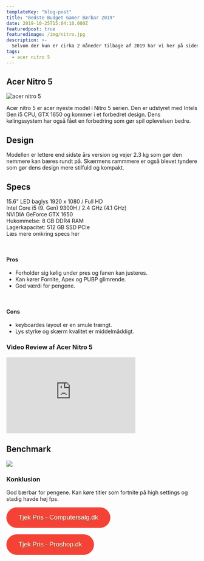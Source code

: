 ```yaml
---
templateKey: "blog-post"
title: "Bedste Budget Gamer Bærbar 2019"
date: 2019-10-25T15:04:10.000Z
featuredpost: true
featuredimage: /img/nitro.jpg
description: >-
  Selvom der kun er cirka 2 måneder tilbage af 2019 har vi her på siden valgt at komme med vi med vores bud på den bedste budget gamer bærbar i år.
tags:
  - acer nitro 5
---
```


## Acer Nitro 5

![acer nitro 5](/img/nitro.jpg)

Acer nitro 5 er acer nyeste model i Nitro 5 serien. Den er udstyret med Intels Gen i5 CPU, GTX 1650 og kommer i et forbedret design. Dens kølingssystem har også fået en forbedring som gør spil oplevelsen bedre.

## Design

Modellen er lettere end sidste års version og vejer 2.3 kg som gør den nemmere kan bæres rundt på. Skærmens rammmere er også blevet tyndere som gør dens design mere stilfuld og kompakt.

## Specs

15.6" LED baglys 1920 x 1080 / Full HD <br>
Intel Core i5 (9. Gen) 9300H / 2.4 GHz (4.1 GHz)<br>
NVIDIA GeForce GTX 1650 <br>
Hukommelse: 8 GB DDR4 RAM <br>
Lagerkapacitet: 512 GB SSD PCIe <br>
<a href="https://www.computersalg.dk/i/5626781/specsarea/?utm_source=adtraction&utm_medium=affiliate&utm_campaign=adtraction&at_gd=4274E08D2B30453B4372FC9F60FBC133D9632539" target="_blank" style="text-decoration: none;">Læs mere omkring specs her</a>

<br>

#### Pros

- Forholder sig kølig under pres og fanen kan justeres.
- Kan kører Fornite, Apex og PUBP glimrende.
- God værdi for pengene.

<br>

#### Cons

- keyboardes layout er en smule trængt.
- Lys styrke og skærm kvalitet er middelmåddigt.

### Video Review af Acer Nitro 5

<div style="position: relative
        paddingBottom: 56.25% /* 16:9 */,
        paddingTop: 25,
        height: 0">

 <iframe width="340" height="200" style="          position: absolute,
          top: 0,
          left: 0,
          width: 100%,
          height: 100%"
src="https://www.youtube.com/embed/4JBi48wNTIk" SameSite=None
frameborder="0" 
allow="accelerometer; autoplay; encrypted-media; gyroscope; picture-in-picture" 
allowfullscreen></iframe>
</div>

## Benchmark

<img src="/img/bench-small.png" sizes="945x493">

### Konklusion

God bærbar for pengene. Kan køre titler som fortnite på high settings og stadig havde høj fps.

<div class="has-text-centered">
<a href="https://www.computersalg.dk/i/5626781/specsarea/?utm_source=adtraction&utm_medium=affiliate&utm_campaign=adtraction&at_gd=4274E08D2B30453B4372FC9F60FBC133D9632539" target="_blank"  style="background-color:#f44336; 
	border-radius:28px;
	border:1px solid #f44336;
	display:inline-block;
	cursor:pointer;
	color:#ffffff;
	font-family:Arial;
	font-size:17px;
	padding:16px 31px;
	text-decoration:none;
	text-shadow:0px 1px 0px #2f6627;" >Tjek Pris - Computersalg.dk</a>
</div>

<br>

<div class="has-text-centered">
<a href="https://www.partner-ads.com/dk/klikbanner.php?partnerid=29353&bannerid=67757&htmlurl=https://www.proshop.dk/Baerbar/Acer-Nitro-5-AN515-54-50UE-i5-9300H-GTX-1650/2740643" target="_blank"  style="background-color:#f44336; 
	border-radius:28px;
	border:1px solid #f44336;
	display:inline-block;
	cursor:pointer;
	color:#ffffff;
	font-family:Arial;
	font-size:17px;
	padding:16px 31px;
	text-decoration:none;
	text-shadow:0px 1px 0px #2f6627;" >Tjek Pris - Proshop.dk </a>
</div>
